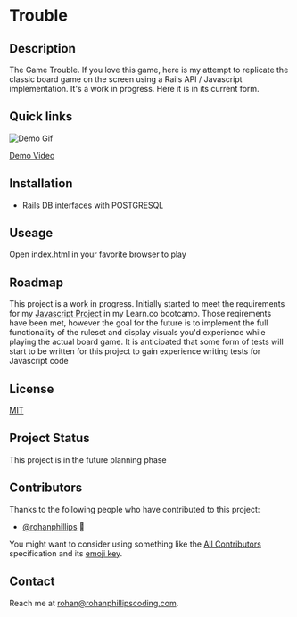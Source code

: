# Trouble

## Description

The Game Trouble.  If you love this game, here is my attempt to replicate the classic board game on the screen using a Rails API / Javascript implementation.  It's a work in progress.  Here it is in its current form.

## Quick links

![Demo Gif](https://github.com/rohanphillips/trouble-project/blob/main/trouble-frontend/assets/images/troubledemo.gif?raw=true)

[Demo Video](https://youtu.be/4DtjBCZSeO0)

## Installation

* Rails DB interfaces with POSTGRESQL

## Useage

Open index.html in your favorite browser to play

## Roadmap

This project is a work in progress.  Initially started to meet the requirements for my [Javascript Project](https://github.com/learn-co-students/js-spa-project-instructions-online-web-sp-000/blob/master/README.md "Javascript Project") in my Learn.co bootcamp.
Those reqirements have been met, however the goal for the future is to implement the full functionality of the ruleset and display visuals you'd experience while playing the actual board game.
It is anticipated that some form of tests will start to be written for this project to gain experience writing tests for Javascript code

## License

[MIT](https://choosealicense.com/licenses/mit/)

## Project Status

This project is in the future planning phase

## Contributors

Thanks to the following people who have contributed to this project:

* [@rohanphillips](https://github.com/rohanphillips) 📖

You might want to consider using something like the [All Contributors](https://github.com/all-contributors/all-contributors) specification and its [emoji key](https://allcontributors.org/docs/en/emoji-key).

## Contact

Reach me at <rohan@rohanphillipscoding.com>.